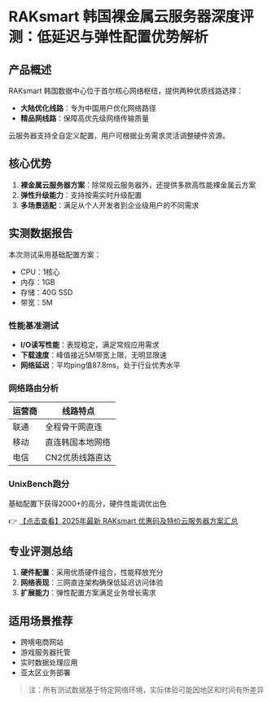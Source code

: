 # RAKsmart 韩国裸金属云服务器深度评测：低延迟与弹性配置优势解析

## 产品概述
RAKsmart 韩国数据中心位于首尔核心网络枢纽，提供两种优质线路选择：
- **大陆优化线路**：专为中国用户优化网络路径
- **精品网线路**：保障高优先级网络传输质量

云服务器支持全自定义配置，用户可根据业务需求灵活调整硬件资源。

## 核心优势
1. **裸金属云服务器方案**：除常规云服务器外，还提供多款高性能裸金属云方案
2. **弹性升级能力**：支持按需实时升级配置
3. **多场景适配**：满足从个人开发者到企业级用户的不同需求

## 实测数据报告
本次测试采用基础配置方案：
- CPU：1核心
- 内存：1GB
- 存储：40G SSD
- 带宽：5M

### 性能基准测试
- **I/O读写性能**：表现稳定，满足常规应用需求
- **下载速度**：峰值接近5M带宽上限，无明显限速
- **网络延迟**：平均ping值87.8ms，处于行业优秀水平

### 网络路由分析
| 运营商 | 线路特点                  |
|--------|---------------------------|
| 联通   | 全程骨干网直连            |
| 移动   | 直连韩国本地网络          |
| 电信   | CN2优质线路直达           |

### UnixBench跑分
基础配置下获得2000+的高分，硬件性能调优出色

👉 [【点击查看】2025年最新 RAKsmart 优惠码及特价云服务器方案汇总](https://bit.ly/raksmart)

## 专业评测总结
1. **硬件配置**：采用优质硬件组合，性能释放充分
2. **网络表现**：三网直连架构确保低延迟访问体验
3. **扩展能力**：弹性配置方案满足业务增长需求

## 适用场景推荐
- 跨境电商网站
- 游戏服务器托管
- 实时数据处理应用
- 亚太区业务部署

> 注：所有测试数据基于特定网络环境，实际体验可能因地区和时间有所差异